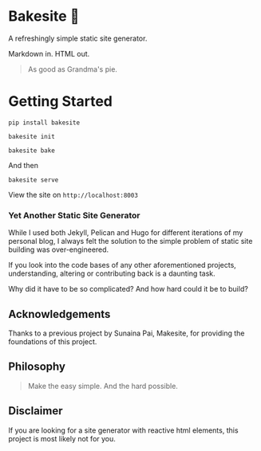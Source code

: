 # Bakesite :pie:

A refreshingly simple static site generator. 

Markdown in. HTML out.

> As good as Grandma's pie.

# Getting Started

```
pip install bakesite
```

```
bakesite init
```

```
bakesite bake
```

And then 

```
bakesite serve
```

View the site on `http://localhost:8003`


### Yet Another Static Site Generator

While I used both Jekyll, Pelican and Hugo for different iterations of my personal blog, I always felt the solution to the simple problem of static site building was over-engineered.

If you look into the code bases of any other aforementioned projects, understanding, altering or contributing back is a daunting task. 

Why did it have to be so complicated? And how hard could it be to build?

## Acknowledgements

Thanks to a previous project by Sunaina Pai, Makesite, for providing the foundations of this project. 

## Philosophy

> Make the easy simple. And the hard possible. 

## Disclaimer

If you are looking for a site generator with reactive html elements, this project is most likely not for you. 